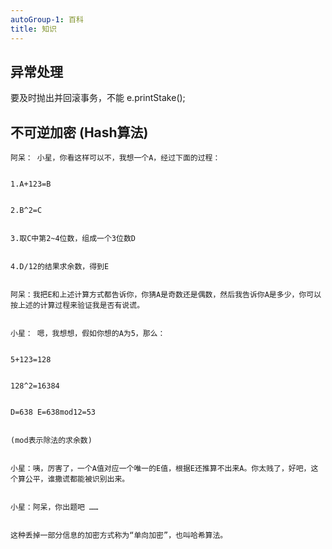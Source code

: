 ```yaml
---
autoGroup-1: 百科
title: 知识
---
```


## 异常处理

要及时抛出并回滚事务，不能 e.printStake();
    


## 不可逆加密 (Hash算法)

```text
阿呆： 小星，你看这样可以不，我想一个A，经过下面的过程：


1.A+123=B


2.B^2=C


3.取C中第2~4位数，组成一个3位数D


4.D/12的结果求余数，得到E


阿呆：我把E和上述计算方式都告诉你，你猜A是奇数还是偶数，然后我告诉你A是多少，你可以按上述的计算过程来验证我是否有说谎。


小星： 嗯，我想想，假如你想的A为5，那么：


5+123=128


128^2=16384


D=638 E=638mod12=53


(mod表示除法的求余数)


小星：咦，厉害了，一个A值对应一个唯一的E值，根据E还推算不出来A。你太贱了，好吧，这个算公平，谁撒谎都能被识别出来。


小星：阿呆，你出题吧 ……


这种丢掉一部分信息的加密方式称为“单向加密”，也叫哈希算法。
```